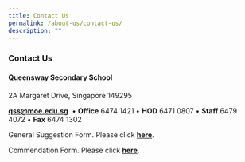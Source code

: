 ```yaml
---
title: Contact Us
permalink: /about-us/contact-us/
description: ""
---
```

### Contact Us

#### Queensway Secondary School

2A Margaret Drive, Singapore 149295

**[qss@moe.edu.sg](mailto:qss@moe.edu.sg)**  • **Office** 6474 1421 • **HOD** 6471 0807 • **Staff** 6479 4072 • **Fax** 6474 1302  

General Suggestion Form. Please click [**here**](https://goo.gl/forms/sB7pJRPuCWVIsBHF3).

Commendation Form. Please click [**here**](https://goo.gl/forms/SbV4oLu7KjCV7ZUv2).
